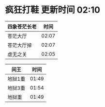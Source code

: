 # 疯狂打鞋 更新时间 02:10

| 四象苍茫长老   | 时间    |
|--------|-------|
| 苍茫大厅 | 02:07 |
| 苍茫大厅掉 | 02:07 |
| 虚无之关 | 02:05 |

| 间王   | 时间    |
|--------|-------|
| 地狱1重 | 01:49 |
| 地狱3重 | 01:54 |
| 地狱重 | 01:49 |